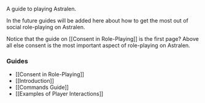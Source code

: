 A guide to playing Astralen.

In the future guides will be added here about how to get the most out of social role-playing on Astralen.

Notice that the guide on [[Consent in Role-Playing]] is the first page? Above all else consent is the most important aspect of role-playing on Astralen.

### Guides
 * [[Consent in Role-Playing]]
 * [[Introduction]]
 * [[Commands Guide]]
 * [[Examples of Player Interactions]]
